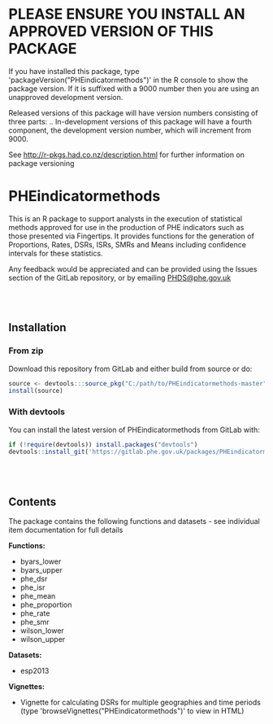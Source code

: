 
<!-- README.md is generated from README.Rmd. Please edit that file -->
PLEASE ENSURE YOU INSTALL AN APPROVED VERSION OF THIS PACKAGE
=============================================================

If you have installed this package, type 'packageVersion("PHEindicatormethods")' in the R console to show the package version. If it is suffixed with a 9000 number then you are using an unapproved development version.

Released versions of this package will have version numbers consisting of three parts: <major>.<minor>.<patch> In-development versions of this package will have a fourth component, the development version number, which will increment from 9000.

See <http://r-pkgs.had.co.nz/description.html> for further information on package versioning

PHEindicatormethods
===================

This is an R package to support analysts in the execution of statistical methods approved for use in the production of PHE indicators such as those presented via Fingertips. It provides functions for the generation of Proportions, Rates, DSRs, ISRs, SMRs and Means including confidence intervals for these statistics.

Any feedback would be appreciated and can be provided using the Issues section of the GitLab repository, or by emailing <PHDS@phe.gov.uk>

<br/> <br/>

Installation
------------

### From zip

Download this repository from GitLab and either build from source or do:

``` r
source <- devtools:::source_pkg("C:/path/to/PHEindicatormethods-master")
install(source)
```

### With devtools

You can install the latest version of PHEindicatormethods from GitLab with:

``` r
if (!require(devtools)) install.packages("devtools")
devtools::install_git('https://gitlab.phe.gov.uk/packages/PHEindicatormethods', build_vignettes=TRUE)
```

<br/> <br/>

Contents
--------

The package contains the following functions and datasets - see individual item documentation for full details

**Functions:**
- byars\_lower
- byars\_upper
- phe\_dsr
- phe\_isr
- phe\_mean
- phe\_proportion
- phe\_rate
- phe\_smr
- wilson\_lower
- wilson\_upper

**Datasets:**
- esp2013

**Vignettes:**
- Vignette for calculating DSRs for multiple geographies and time periods
(type 'browseVignettes("PHEindicatormethods")' to view in HTML)
